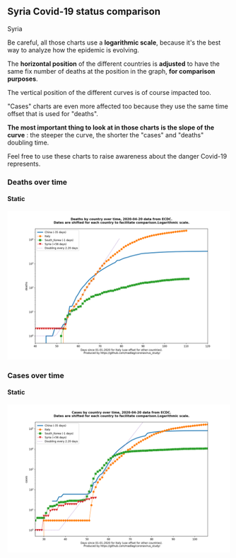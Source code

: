 ## Syria Covid-19 status comparison 

Syria



Be careful, all those charts use a **logarithmic scale**, because it's the best way to analyze how the epidemic is evolving.
 
The **horizontal position** of the different countries is **adjusted** to have the same fix number of deaths at the position in the graph, **for comparison purposes**.

The vertical position of the different curves is of course impacted too.

"Cases" charts are even more affected too because they use the same time offset that is used for "deaths".

**The most important thing to look at in those charts is the slope of the curve** : the steeper the curve, the shorter the "cases" and "deaths" doubling time.

Feel free to use these charts to raise awareness about the danger Covid-19 represents. 


 
### Deaths over time
 
#### Static
![Syria covid-19 deaths static chart](https://raw.githubusercontent.com/madlag/coronavirus_study/master/notebooks/graphs/2020-04-20/countries/Syria/2020-04-20_Syria_deaths.png "Syria covid-19 deaths static chart")   

 
### Cases over time
 
#### Static
![Syria covid-19 cases static chart](https://raw.githubusercontent.com/madlag/coronavirus_study/master/notebooks/graphs/2020-04-20/countries/Syria/2020-04-20_Syria_cases.png "Syria covid-19 cases static chart")   


